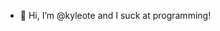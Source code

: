 - 👋 Hi, I’m @kyleote and I suck at programming!

<!---
kyleote/kyleote is a ✨ special ✨ repository because its `README.md` (this file) appears on your GitHub profile.
You can click the Preview link to take a look at your changes.
--->
